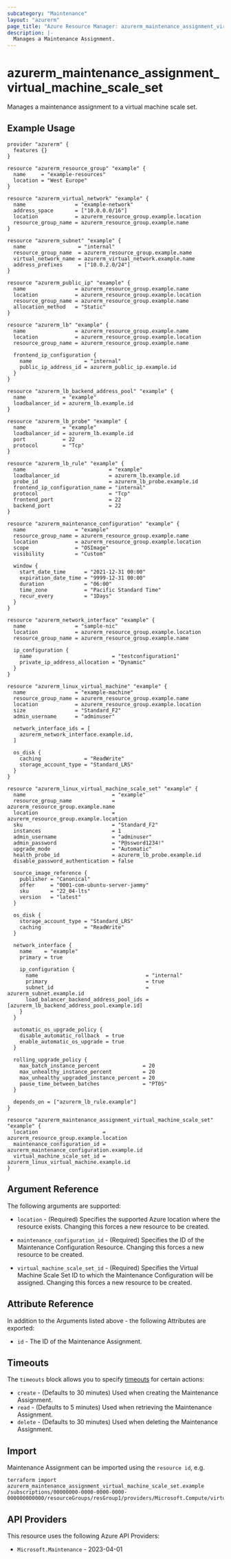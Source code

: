 ```yaml
---
subcategory: "Maintenance"
layout: "azurerm"
page_title: "Azure Resource Manager: azurerm_maintenance_assignment_virtual_machine_scale_set"
description: |-
  Manages a Maintenance Assignment.
---
```


# azurerm_maintenance_assignment_virtual_machine_scale_set

Manages a maintenance assignment to a virtual machine scale set.

## Example Usage

```hcl
provider "azurerm" {
  features {}
}

resource "azurerm_resource_group" "example" {
  name     = "example-resources"
  location = "West Europe"
}

resource "azurerm_virtual_network" "example" {
  name                = "example-network"
  address_space       = ["10.0.0.0/16"]
  location            = azurerm_resource_group.example.location
  resource_group_name = azurerm_resource_group.example.name
}

resource "azurerm_subnet" "example" {
  name                 = "internal"
  resource_group_name  = azurerm_resource_group.example.name
  virtual_network_name = azurerm_virtual_network.example.name
  address_prefixes     = ["10.0.2.0/24"]
}

resource "azurerm_public_ip" "example" {
  name                = azurerm_resource_group.example.name
  location            = azurerm_resource_group.example.location
  resource_group_name = azurerm_resource_group.example.name
  allocation_method   = "Static"
}

resource "azurerm_lb" "example" {
  name                = azurerm_resource_group.example.name
  location            = azurerm_resource_group.example.location
  resource_group_name = azurerm_resource_group.example.name

  frontend_ip_configuration {
    name                 = "internal"
    public_ip_address_id = azurerm_public_ip.example.id
  }
}

resource "azurerm_lb_backend_address_pool" "example" {
  name            = "example"
  loadbalancer_id = azurerm_lb.example.id
}

resource "azurerm_lb_probe" "example" {
  name            = "example"
  loadbalancer_id = azurerm_lb.example.id
  port            = 22
  protocol        = "Tcp"
}

resource "azurerm_lb_rule" "example" {
  name                           = "example"
  loadbalancer_id                = azurerm_lb.example.id
  probe_id                       = azurerm_lb_probe.example.id
  frontend_ip_configuration_name = "internal"
  protocol                       = "Tcp"
  frontend_port                  = 22
  backend_port                   = 22
}

resource "azurerm_maintenance_configuration" "example" {
  name                = "example"
  resource_group_name = azurerm_resource_group.example.name
  location            = azurerm_resource_group.example.location
  scope               = "OSImage"
  visibility          = "Custom"

  window {
    start_date_time      = "2021-12-31 00:00"
    expiration_date_time = "9999-12-31 00:00"
    duration             = "06:00"
    time_zone            = "Pacific Standard Time"
    recur_every          = "1Days"
  }
}

resource "azurerm_network_interface" "example" {
  name                = "sample-nic"
  location            = azurerm_resource_group.example.location
  resource_group_name = azurerm_resource_group.example.name

  ip_configuration {
    name                          = "testconfiguration1"
    private_ip_address_allocation = "Dynamic"
  }
}

resource "azurerm_linux_virtual_machine" "example" {
  name                = "example-machine"
  resource_group_name = azurerm_resource_group.example.name
  location            = azurerm_resource_group.example.location
  size                = "Standard_F2"
  admin_username      = "adminuser"

  network_interface_ids = [
    azurerm_network_interface.example.id,
  ]

  os_disk {
    caching              = "ReadWrite"
    storage_account_type = "Standard_LRS"
  }
}

resource "azurerm_linux_virtual_machine_scale_set" "example" {
  name                            = "example"
  resource_group_name             = azurerm_resource_group.example.name
  location                        = azurerm_resource_group.example.location
  sku                             = "Standard_F2"
  instances                       = 1
  admin_username                  = "adminuser"
  admin_password                  = "P@ssword1234!"
  upgrade_mode                    = "Automatic"
  health_probe_id                 = azurerm_lb_probe.example.id
  disable_password_authentication = false

  source_image_reference {
    publisher = "Canonical"
    offer     = "0001-com-ubuntu-server-jammy"
    sku       = "22_04-lts"
    version   = "latest"
  }

  os_disk {
    storage_account_type = "Standard_LRS"
    caching              = "ReadWrite"
  }

  network_interface {
    name    = "example"
    primary = true

    ip_configuration {
      name                                   = "internal"
      primary                                = true
      subnet_id                              = azurerm_subnet.example.id
      load_balancer_backend_address_pool_ids = [azurerm_lb_backend_address_pool.example.id]
    }
  }

  automatic_os_upgrade_policy {
    disable_automatic_rollback  = true
    enable_automatic_os_upgrade = true
  }

  rolling_upgrade_policy {
    max_batch_instance_percent              = 20
    max_unhealthy_instance_percent          = 20
    max_unhealthy_upgraded_instance_percent = 20
    pause_time_between_batches              = "PT0S"
  }

  depends_on = ["azurerm_lb_rule.example"]
}

resource "azurerm_maintenance_assignment_virtual_machine_scale_set" "example" {
  location                     = azurerm_resource_group.example.location
  maintenance_configuration_id = azurerm_maintenance_configuration.example.id
  virtual_machine_scale_set_id = azurerm_linux_virtual_machine.example.id
}
```

## Argument Reference

The following arguments are supported:

* `location` - (Required) Specifies the supported Azure location where the resource exists. Changing this forces a new resource to be created.

* `maintenance_configuration_id` - (Required) Specifies the ID of the Maintenance Configuration Resource. Changing this forces a new resource to be created.

* `virtual_machine_scale_set_id` - (Required) Specifies the Virtual Machine Scale Set ID to which the Maintenance Configuration will be assigned. Changing this forces a new resource to be created.

## Attribute Reference

In addition to the Arguments listed above - the following Attributes are exported:

* `id` - The ID of the Maintenance Assignment.

## Timeouts

The `timeouts` block allows you to specify [timeouts](https://developer.hashicorp.com/terraform/language/resources/configure#define-operation-timeouts) for certain actions:

* `create` - (Defaults to 30 minutes) Used when creating the Maintenance Assignment.
* `read` - (Defaults to 5 minutes) Used when retrieving the Maintenance Assignment.
* `delete` - (Defaults to 30 minutes) Used when deleting the Maintenance Assignment.

## Import

Maintenance Assignment can be imported using the `resource id`, e.g.

```shell
terraform import azurerm_maintenance_assignment_virtual_machine_scale_set.example /subscriptions/00000000-0000-0000-0000-000000000000/resourceGroups/resGroup1/providers/Microsoft.Compute/virtualMachineScaleSets/vmss1/providers/Microsoft.Maintenance/configurationAssignments/assign1
```

## API Providers
<!-- This section is generated, changes will be overwritten -->
This resource uses the following Azure API Providers:

* `Microsoft.Maintenance` - 2023-04-01
